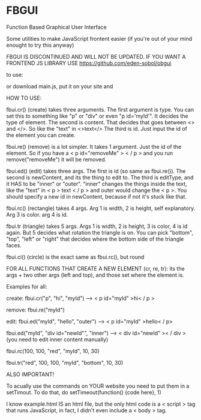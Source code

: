 # FBGUI
Function
Based
Graphical
User
Interface

Some utilities to make JavaScript frontent easier (if you're out of your mind enought to try this anyway)

FBGUI IS DISCONTINUED AND WILL NOT BE UPDATED. IF YOU WANT A FRONTEND JS LIBRARY USE https://github.com/eden-sobol/obgui

to use:
<script src="http://lib.edensobol.com/fbui/main.js"></script>
or
download main.js, put it on your site and
<script src="/main.js"></script>


HOW TO USE:
 
 fbui.cr() (create) takes three arguments.
 The first argument is type. You can set this to something like "p" or "div" or even "p id='myId'". It decides the type of element.
 The second is content. That decides that goes between <> and </>. So like the "text" in <>text</>
 The third is id. Just input the id of the element you can create.
 
 fbui.re() (remove) is a lot simpler. It takes 1 argument. Just the id of the element. So if you have a < p  id="removeMe" > < / p > and you run remove("removeMe") it will be removed.
 
 fbui.ed() (edit) takes three args. The first is id (so same as fbui.re()).
 The second is newContent, and its the thing to edit to. The third is editType, and it HAS to be "inner" or "outer". "inner" changes the things inside the text, like the "text" in < p > text < / p > and outer would change the < p >.
 You should specify a new id in newContent, because if not it's stuck like that.
 
 fbui.rc() (rectangle) takes 4 args. Arg 1 is width, 2 is height, self explanatory. Arg 3 is color. arg 4 is id.
 
 fbui.tr (triangle) takes 5 args. Args 1 is width, 2 is height, 3 is color, 4 is id again. But 5 decides what rotation the triangle is on. You can pick "bottom", "top", "left" or "right" that decides where the bottom side of the triangle faces.
 
 fbui.ci() (circle) is the exact same as fbui.rc(), but round
 
 FOR ALL FUNCTIONS THAT CREATE A NEW ELEMENT (cr, re, tr): its the args + two other args (left and top), and those set where the element is.
 
 Examples for all:
 
 create:
 fbui.cr("p", "hi", "myId") --> < p  id="myId" >hi< / p >
 <br>
   
 remove:
 fbui.re("myId")
 <br>
   
 edit:
 fbui.ed("myId", "hello", "outer") --> < p  id="myId" >hello< / p>
 <br>  
 
 fbui.ed("myId", "div id="newId"", "inner") --> < div  id="newId" >< / div > (you need to edit inner content manually)
 
 fbui.rc(100, 100, "red", "myId", 10, 30)
 <br>

fbui.tr("red", 100, 100, "myId", "bottom", 10, 30)
<br>


ALSO IMPORTANT!

To acually use the commands on YOUR website you need to put them in a setTimout. To do that, do setTimeout(function() {code here}, 1)


I know example.html IS an html file, but the only html code is a < script > tag that runs JavaScript, in fact, I didn't even include a < body > tag.
